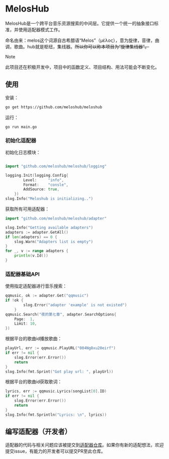 # MelosHub

MelosHub是一个跨平台音乐资源搜索的中间层。它提供一个统一的抽象接口标准，并使用适配器模式工作。

命名由来：melos这个词源自古希腊语“Melos”（μέλος），意为旋律，音律，曲调，歌曲。hub就是枢纽，集线器。~~所以你可以称本项目为“旋律集线器”。~~

> [!NOTE]
> 此项目还在积极开发中，项目中的函数定义、项目结构、用法可能会不断变化。

## 使用

安装：

```bash
go get https://github.com/meloshub/meloshub
```

运行：

```
go run main.go
```

### 初始化适配器

初始化日志模块：

```go

import "github.com/meloshub/meloshub/logging"

logging.Init(logging.Config{
		Level:     "info",
		Format:    "consle",
		AddSource: true,
	})
slog.Info("Meloshub is initializing..")
```

获取所有可用适配器：

```go
import "github.com/meloshub/meloshub/adapter"

slog.Info("Getting available adapters")
adapters := adapter.GetAll()
if len(adapters) == 0 {
    slog.Warn("Adapters list is empty")
}
for _, v := range adapters {
    println(v.Id())
}
```

### 适配器基础API

使用指定适配器进行音乐搜索：

```go
qqmusic, ok := adapter.Get("qqmusic")
if !ok {
		slog.Error("adapter 'example' is not existed")
	}
qqmusic.Search("夜的第七章", adapter.SearchOptions{
    Page:  1,
    Limit: 10,
})
```

根据平台的歌曲id播放歌曲：

```go
playUrl, err := qqmusic.PlayURL("004Ng8xu20eirf")
if err != nil {
	slog.Error(err.Error())
	return
}
slog.Info(fmt.Sprint("Got play url: ", playUrl))
```

根据平台的歌曲id获取歌词：

```go
lyrics, err := qqmusic.Lyrics(songList[0].ID)
if err != nil {
	slog.Error(err.Error())
	return
}
slog.Info(fmt.Sprintln("Lyrics: \n", lyrics))
```

## 编写适配器（开发者）

适配器的代码与相关问题应该被提交到[适配器仓库](https://github.com/meloshub/meloshub-adapters)。如果你有新的适配想法，欢迎提交issue，有能力的开发者可以提交PR至此仓库。

